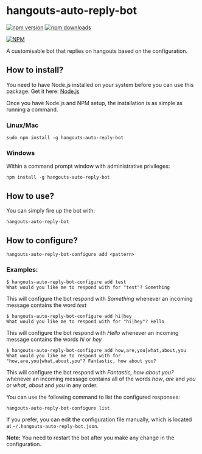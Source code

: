 # hangouts-auto-reply-bot

[![npm version](https://badge.fury.io/js/hangouts-auto-reply-bot.svg)](https://badge.fury.io/js/hangouts-auto-reply-bot)
[![npm downloads](https://img.shields.io/npm/dt/hangouts-auto-reply-bot.svg)](https://www.npmjs.com/package/hangouts-auto-reply-bot)

[![NPM](https://nodei.co/npm/hangouts-auto-reply-bot.png?downloads=true&downloadRank=true&stars=true)](https://nodei.co/npm/hangouts-auto-reply-bot/)

A customisable bot that replies on hangouts based on the configuration.

## How to install?

You need to have Node.js installed on your system before you can use this package. Get it here: [Node.js](https://nodejs.org/)

Once you have Node.js and NPM setup, the installation is as simple as running a command.

### Linux/Mac

    sudo npm install -g hangouts-auto-reply-bot

### Windows

Within a command prompt window with administrative privileges:

    npm install -g hangouts-auto-reply-bot

## How to use?

You can simply fire up the bot with:

    hangouts-auto-reply-bot

## How to configure?

    hangouts-auto-reply-bot-configure add <pattern>

### Examples:

    $ hangouts-auto-reply-bot-configure add test
    What would you like me to respond with for "test"? Something

This will configure the bot respond with *Something* whenever an incoming message contains the word *test*

    $ hangouts-auto-reply-bot-configure add hi|hey
    What would you like me to respond with for "hi|hey"? Hello

This will configure the bot respond with *Hello* whenever an incoming message contains the words *hi* or *hey*

    $ hangouts-auto-reply-bot-configure add how,are,you|what,about,you
    What would you like me to respond with for "how,are,you|what,about,you"? Fantastic, how about you?

This will configure the bot respond with *Fantastic, how about you?* whenever an incoming message contains all of the words *how*, *are* and *you* or *what*, *about* and *you* in any order.

You can use the following command to list the configured responses:

    hangouts-auto-reply-bot-configure list

If you prefer, you can edit the configuration file manually, which is located at `~/.hangouts-auto-reply-bot.json`.

**Note:** You need to restart the bot after you make any change in the configuration. 
